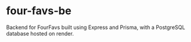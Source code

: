 # four-favs-be
Backend for FourFavs built using Express and Prisma, with a PostgreSQL database hosted on render.
